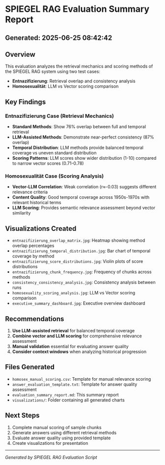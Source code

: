 # SPIEGEL RAG Evaluation Summary Report

## Generated: 2025-06-25 08:42:42

## Overview
This evaluation analyzes the retrieval mechanics and scoring methods of the SPIEGEL RAG system using two test cases:
- **Entnazifizierung**: Retrieval overlap and consistency analysis
- **Homosexualität**: LLM vs Vector scoring comparison

## Key Findings

### Entnazifizierung Case (Retrieval Mechanics)
- **Standard Methods**: Show 76% overlap between full and temporal retrieval
- **LLM-Assisted Methods**: Demonstrate near-perfect consistency (87% overlap)
- **Temporal Distribution**: LLM methods provide balanced temporal coverage vs uneven standard distribution
- **Scoring Patterns**: LLM scores show wider distribution (1-10) compared to narrow vector scores (0.71-0.78)

### Homosexualität Case (Scoring Analysis)
- **Vector-LLM Correlation**: Weak correlation (r≈-0.03) suggests different relevance criteria
- **Content Quality**: Good temporal coverage across 1950s-1970s with relevant historical terms
- **LLM Scoring**: Provides semantic relevance assessment beyond vector similarity

## Visualizations Created
- `entnazifizierung_overlap_matrix.jpg`: Heatmap showing method overlap percentages
- `entnazifizierung_temporal_distribution.jpg`: Bar chart of temporal coverage by method
- `entnazifizierung_score_distributions.jpg`: Violin plots of score distributions
- `entnazifizierung_chunk_frequency.jpg`: Frequency of chunks across methods
- `consistency_consistency_analysis.jpg`: Consistency analysis between runs
- `homosexuality_scoring_analysis.jpg`: LLM vs Vector scoring comparison
- `executive_summary_dashboard.jpg`: Executive overview dashboard

## Recommendations
1. **Use LLM-assisted retrieval** for balanced temporal coverage
2. **Combine vector and LLM scoring** for comprehensive relevance assessment
3. **Manual validation** essential for evaluating answer quality
4. **Consider context windows** when analyzing historical progression

## Files Generated
- `homosex_manual_scoring.csv`: Template for manual relevance scoring
- `answer_evaluation_template.txt`: Template for answer quality assessment
- `evaluation_summary_report.md`: This summary report
- `visualizations/`: Folder containing all generated charts

## Next Steps
1. Complete manual scoring of sample chunks
2. Generate answers using different retrieval methods
3. Evaluate answer quality using provided template
4. Create visualizations for presentation

---
*Generated by SPIEGEL RAG Evaluation Script*
